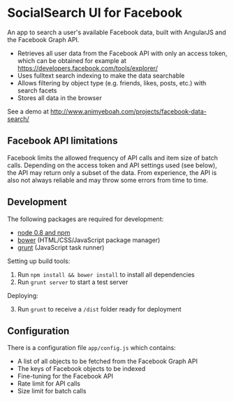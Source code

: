 SocialSearch UI for Facebook
============================

An app to search a user's available Facebook data, built with AngularJS and the Facebook Graph API.

- Retrieves all user data from the Facebook API with only an access token, which can be obtained for example at https://developers.facebook.com/tools/explorer/ 
- Uses fulltext search indexing to make the data searchable
- Allows filtering by object type (e.g. friends, likes, posts, etc.) with search facets
- Stores all data in the browser

See a demo at http://www.animyeboah.com/projects/facebook-data-search/

Facebook API limitations
------------------------

Facebook limits the allowed frequency of API calls and item size of batch calls. Depending on the access token and API settings used (see below), the API may return only a subset of the data. From experience, the API is also not always reliable and may throw some errors from time to time.

Development
-----------

The following packages are required for development:

- [node 0.8 and npm](http://nodejs.org/download/) 
- [bower](http://twitter.github.com/bower/) (HTML/CSS/JavaScript package manager) 
- [grunt](http://gruntjs.com/getting-started) (JavaScript task runner)

Setting up build tools:

1. Run `npm install && bower install` to install all dependencies
2. Run `grunt server` to start a test server

Deploying:

3. Run `grunt` to receive a `/dist` folder ready for deployment

Configuration
-------------

There is a configuration file `app/config.js` which contains:

- A list of all objects to be fetched from the Facebook Graph API
- The keys of Facebook objects to be indexed
- Fine-tuning for the Facebook API
 - Rate limit for API calls
 - Size limit for batch calls